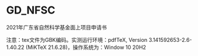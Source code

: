 # GD_NFSC
2021年广东省自然科学基金面上项目申请书

注意：tex文件为GBK编码。实测运行环境：pdfTeX, Version 3.141592653-2.6-1.40.22 (MiKTeX 21.6.28)，操作系统为：Window 10 20H2
